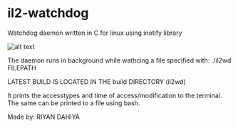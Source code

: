 # il2-watchdog
Watchdog daemon written in C for linux using inotify library

![alt text](https://github.com/fl4vus/il2-watchdog/il2_sturmovik.jpg?raw=true)

The daemon runs in background while wathcing a file specified with:
./il2wd FILEPATH

LATEST BUILD IS LOCATED IN THE build DIRECTORY (il2wd)

It prints the accesstypes and time of access/modification to the terminal. The same can be printed to a file using bash.

Made by: RIYAN DAHIYA
